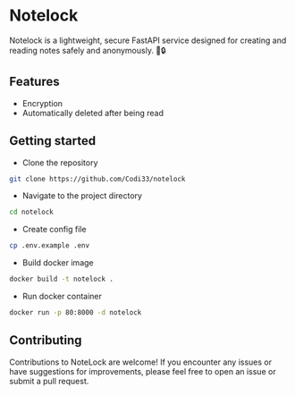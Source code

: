 # Notelock
Notelock is a lightweight, secure FastAPI service designed for creating and reading notes safely and anonymously. 📝🔒

## Features
- Encryption
- Automatically deleted after being read

## Getting started
- Clone the repository
```bash
git clone https://github.com/Codi33/notelock
```
- Navigate to the project directory
```bash
cd notelock
```
- Create config file
```bash
cp .env.example .env
```
- Build docker image
```bash
docker build -t notelock .
```
- Run docker container
```bash
docker run -p 80:8000 -d notelock
```

## Contributing
Contributions to NoteLock are welcome! If you encounter any issues or have suggestions for improvements,
please feel free to open an issue or submit a pull request.
